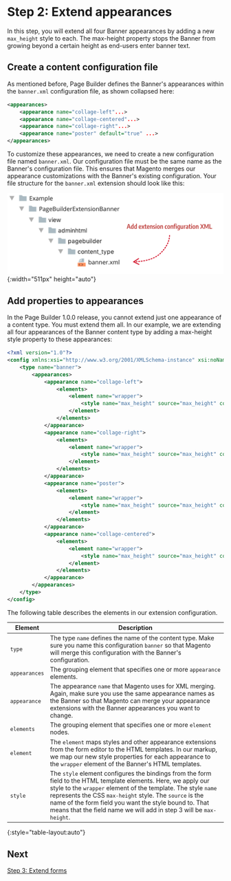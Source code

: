 # Step 2: Extend appearances

In this step, you will extend all four Banner appearances by adding a new `max_height` style to each. The max-height property stops the Banner from growing beyond a certain height as end-users enter banner text.

## Create a content configuration file

As mentioned before, Page Builder defines the Banner's appearances within the `banner.xml` configuration file, as shown collapsed here:

```xml
<appearances>
    <appearance name="collage-left"...>
    <appearance name="collage-centered"...>
    <appearance name="collage-right"...>
    <appearance name="poster" default="true" ...>
</appearances>
```

To customize these appearances, we need to create a new configuration file named `banner.xml`. Our configuration file must be the same name as the Banner's configuration file. This ensures that Magento merges our appearance customizations with the Banner's existing configuration. Your file structure for the `banner.xml` extension should look like this:

![Extension config file structure](../images/appearance-extension-config-file.png){:width="511px" height="auto"}

## Add properties to appearances

In the Page Builder 1.0.0 release, you cannot extend just one appearance of a content type. You must extend them all. In our example, we are extending all four appearances of the Banner content type by adding a max-height style property to these appearances:

```xml
<?xml version="1.0"?>
<config xmlns:xsi="http://www.w3.org/2001/XMLSchema-instance" xsi:noNamespaceSchemaLocation="urn:magento:module:Magento_PageBuilder:etc/content_types.xsd">
    <type name="banner">
        <appearances>
            <appearance name="collage-left">
                <elements>
                    <element name="wrapper">
                        <style name="max_height" source="max_height" converter="Magento_PageBuilder/js/converter/style/remove-px"/>
                    </element>
                </elements>
            </appearance>
            <appearance name="collage-right">
                <elements>
                    <element name="wrapper">
                        <style name="max_height" source="max_height" converter="Magento_PageBuilder/js/converter/style/remove-px"/>
                    </element>
                </elements>
            </appearance>
            <appearance name="poster">
                <elements>
                    <element name="wrapper">
                        <style name="max_height" source="max_height" converter="Magento_PageBuilder/js/converter/style/remove-px"/>
                    </element>
                </elements>
            </appearance>
            <appearance name="collage-centered">
                <elements>
                    <element name="wrapper">
                        <style name="max_height" source="max_height" converter="Magento_PageBuilder/js/converter/style/remove-px"/>
                    </element>
                </elements>
            </appearance>
        </appearances>
    </type>
</config>
```

The following table describes the elements in our extension configuration.

| Element       | Description                                                  |
| ------------- | ------------------------------------------------------------ |
| `type`        | The type `name` defines the name of the content type. Make sure you name this configuration `banner` so that Magento will merge this configuration with the Banner's configuration. |
| `appearances` | The grouping element that specifies one or more `appearance` elements. |
| `appearance`  | The appearance `name` that Magento uses for XML merging. Again, make sure you use the same appearance names as the Banner so that Magento can merge your appearance extensions with the Banner appearances you want to change. |
| `elements`    | The grouping element that specifies one or more `element` nodes. |
| `element`     | The `element` maps styles and other appearance extensions from the form editor to the HTML templates. In our markup, we map our new style properties for each appearance to the `wrapper` element of the Banner's HTML templates. |
| `style`       | The `style` element configures the bindings from the form field to the HTML template elements. Here, we apply our style to the `wrapper` element of the template. The style `name` represents the CSS `max-height` style. The `source` is the name of the form field you want the style bound to. That means that the field name we will add in step 3 will be `max-height`. |
{:style="table-layout:auto"}

## Next

[Step 3: Extend forms](step-3-extend-forms.md) 

